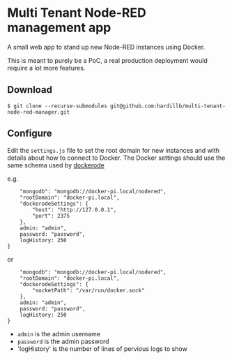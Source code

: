 # Multi Tenant Node-RED management app

A small web app to stand up new Node-RED instances using Docker.

This is meant to purely be a PoC, a real production deployment would require a lot
more features.

## Download

```
$ git clone --recurse-submodules git@github.com:hardillb/multi-tenant-node-red-manager.git
```

## Configure

Edit the `settings.js` file to set the root domain for new instances and with
details about how to connect to Docker. The Docker settings should use the same
schema used by [dockerode](https://www.npmjs.com/package/dockerode)

e.g.

```{
	"mongodb": "mongodb://docker-pi.local/nodered",
	"rootDomain": "docker-pi.local",
	"dockerodeSettings": {
		"host": "http://127.0.0.1",
		"port": 2375
	},
	admin: "admin",
	password: "password",
	logHistory: 250
}
```

or
```{
	"mongodb": "mongodb://docker-pi.local/nodered",
	"rootDomain": "docker-pi.local",
	"dockerodeSettings": {
		"socketPath": "/var/run/docker.sock"
	},
	admin: "admin",
	password: "password",
	logHistory: 250
}
```

 - `admin` is the admin username
 - `password` is the admin password
 - 'logHistory' is the number of lines of pervious logs to show